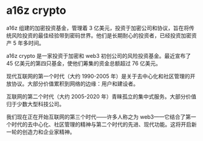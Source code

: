 # 

# a16z crypto

a16z 组建的加密投资基金，管理着 3 亿美元，投资于加密公司和协议，旨在将传统风险投资的最佳经验带到密码世界。他们是长期耐心的投资者，已经投资加密资产 5 年多时间。

a16z crypto 是一家投资于加密和 web3 初创公司的风险投资基金。最近宣布了 45 亿美元的第四只基金，使他们筹集的资金总额超过 76 亿美元。

现代互联网的第一个时代（大约 1990-2005 年）是关于去中心化和社区管理的开放协议。大部分价值累积到网络的边缘：用户和建设者。

互联网的第二个时代（大约 2005-2020 年）青睐孤立的集中式服务。大部分价值归于少数大型科技公司。

我们现在正在开始互联网的第三个时代——许多人称之为 web3——它结合了第一个时代的去中心化、社区管理的精神与第二个时代的先进、现代功能。这将开启新一轮的创造力和企业家精神。

